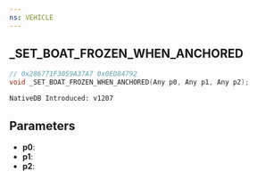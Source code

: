 ```yaml
---
ns: VEHICLE
---
```

## _SET_BOAT_FROZEN_WHEN_ANCHORED

```c
// 0x286771F3059A37A7 0x0ED84792
void _SET_BOAT_FROZEN_WHEN_ANCHORED(Any p0, Any p1, Any p2);
```

```
NativeDB Introduced: v1207
```

## Parameters
* **p0**:
* **p1**:
* **p2**:
